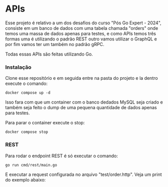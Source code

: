 # APIs

Esse projeto é relativo a um dos desafios do curso "Pós Go Expert - 2024", consiste em um banco de dados com uma tabela chamada "orders" onde temos uma massa de dados apenas para testes, e como APIs temos três formas uma é utilizando o padrão REST outro vamos utilizar o GraphQL e por fim vamos ter um também no padrão gRPC.

Todas essas APIs são feitas utilizando Go.

### Instalação

Clone esse repositório e em seguida entre na pasta do projeto e la dentro execute o comando:

```
docker compose up -d
```

Isso fara com que um container com o banco dedados MySQL seja criado e também seja feito o dump de uma pequena quantidade de dados apenas para testes.

Para parar o container execute o stop:

```
docker compose stop
```

### REST

Para rodar o endpoint REST é só executar o comando:

```
go run cmd/rest/main.go
```

E executar a request configurada no arquivo "test/order.http". Veja um print do exemplo abaixo: